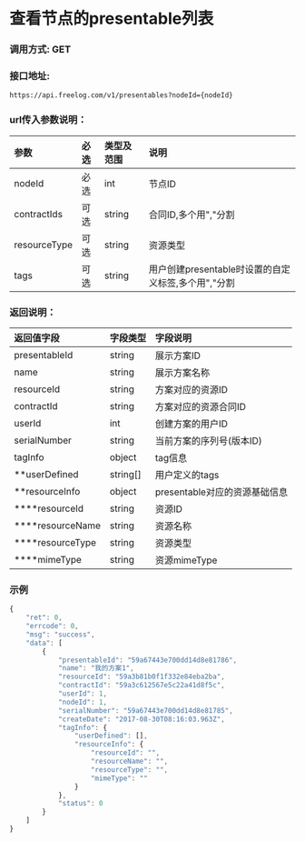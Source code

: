 # 查看节点的presentable列表


### 调用方式: GET

### 接口地址:

```
https://api.freelog.com/v1/presentables?nodeId={nodeId}
```

### url传入参数说明：

| 参数 | 必选 | 类型及范围 | 说明 |
| :--- | :--- | :--- | :--- |
|nodeId|必选|int|节点ID|
|contractIds|可选|string|合同ID,多个用","分割|
|resourceType|可选|string|资源类型|
|tags|可选|string|用户创建presentable时设置的自定义标签,多个用","分割|


### 返回说明：

| 返回值字段 | 字段类型 | 字段说明 |
| :--- | :--- | :--- |
| presentableId | string | 展示方案ID|
| name | string | 展示方案名称 |
| resourceId | string | 方案对应的资源ID |
| contractId | string | 方案对应的资源合同ID |
| userId | int| 创建方案的用户ID |
| serialNumber| string| 当前方案的序列号(版本ID)|
| tagInfo| object| tag信息|
| **userDefined|string[]| 用户定义的tags |
| **resourceInfo| object| presentable对应的资源基础信息 |
| ****resourceId| string| 资源ID |
| ****resourceName| string| 资源名称 |
| ****resourceType| string| 资源类型 |
| ****mimeType|string| 资源mimeType |

### 示例

```js
{
    "ret": 0,
    "errcode": 0,
    "msg": "success",
    "data": [
        {
            "presentableId": "59a67443e700dd14d8e81786",
            "name": "我的方案1",
            "resourceId": "59a3b81b0f1f332e84eba2ba",
            "contractId": "59a3c612567e5c22a41d8f5c",
            "userId": 1,
            "nodeId": 1,
            "serialNumber": "59a67443e700dd14d8e81785",
            "createDate": "2017-08-30T08:16:03.963Z",
            "tagInfo": {
                "userDefined": [],
                "resourceInfo": {
                    "resourceId": "",
                    "resourceName": "",
                    "resourceType": "",
                    "mimeType": ""
                }
            },
            "status": 0
        }
    ]
}
```